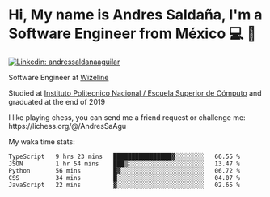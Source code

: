 # Hi, My name is Andres Saldaña, I'm a Software Engineer from México :computer: :boy:

[![Linkedin: andressaldanaaguilar](https://img.shields.io/badge/-andressaldanaaguilar-blue?style=flat-square&logo=Linkedin&logoColor=white&link=https://www.linkedin.com/in/thaianebraga/)](https://www.linkedin.com/in/andressaldanaaguilar)

<p>Software Engineer at <a href="https://www.wizeline.com/">Wizeline</a></p>
<p>Studied at <a href="https://en.wikipedia.org/wiki/ESCOM">Instituto Politecnico Nacional / Escuela Superior de Cómputo</a> and graduated at the end of 2019</p>
<p>I like playing chess, you can send me a friend request or challenge me: https://lichess.org/@/AndresSaAgu</p>

<p> My waka time stats: </p>

<!--START_SECTION:waka-->
```text
TypeScript   9 hrs 23 mins   ████████████████▓░░░░░░░░   66.55 % 
JSON         1 hr 54 mins    ███▒░░░░░░░░░░░░░░░░░░░░░   13.47 % 
Python       56 mins         █▓░░░░░░░░░░░░░░░░░░░░░░░   06.72 % 
CSS          34 mins         █░░░░░░░░░░░░░░░░░░░░░░░░   04.07 % 
JavaScript   22 mins         ▓░░░░░░░░░░░░░░░░░░░░░░░░   02.65 % 
```
<!--END_SECTION:waka-->

